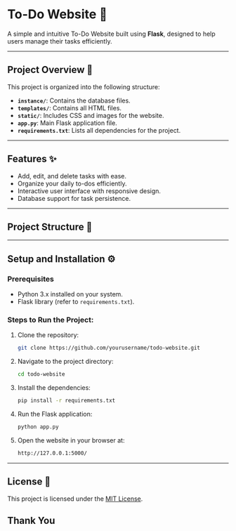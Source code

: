 # To-Do Website 📝

A simple and intuitive To-Do Website built using **Flask**, designed to help users manage their tasks efficiently.

---

## Project Overview 🌟

This project is organized into the following structure:
- **`instance/`**: Contains the database files.
- **`templates/`**: Contains all HTML files.
- **`static/`**: Includes CSS and images for the website.
- **`app.py`**: Main Flask application file.
- **`requirements.txt`**: Lists all dependencies for the project.

---

## Features ✨
- Add, edit, and delete tasks with ease.
- Organize your daily to-dos efficiently.
- Interactive user interface with responsive design.
- Database support for task persistence.

---

## Project Structure 📂


---

## Setup and Installation ⚙️

### Prerequisites
- Python 3.x installed on your system.
- Flask library (refer to `requirements.txt`).

### Steps to Run the Project:
1. Clone the repository:
   ```bash
   git clone https://github.com/yourusername/todo-website.git

2. Navigate to the project directory:
   ```bash
   cd todo-website

4. Install the dependencies:
   ```bash
   pip install -r requirements.txt

6. Run the Flask application:
   ```bash
   python app.py

8. Open the website in your browser at:
   ```bash
   http://127.0.0.1:5000/

---

## License 📜

This project is licensed under the [MIT License](LICENSE).

## Thank You
